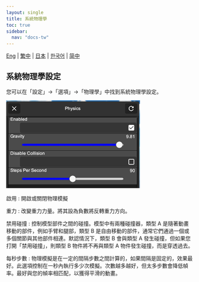 ```yaml
---
layout: single
title: 系統物理學
toc: true
sidebar:
  nav: "docs-tw"
---
```

[Eng](/dancexr/features/system_physics) | [繁中](/tw/dancexr/features/system_physics) | [日本](/jp/dancexr/features/system_physics) | [한국어](/kr/dancexr/features/system_physics) | [简中](/zh/dancexr/features/system_physics)


## 系統物理學設定
您可以在「設定」->「選項」->「物理學」中找到系統物理學設定。

![系統物理學](/images/system-physics.png)

啟用
: 開啟或關閉物理模擬

重力
: 改變重力力量。將其設為負數將反轉重力方向。

禁用碰撞
: 控制模型部件之間的碰撞。模型中有兩種碰撞器，類型 A 是隨著動畫移動的部件，例如手臂和腿部，類型 B 是自由移動的部件，通常它們通過一個或多個關節與其他部件相連。默認情況下，類型 B 會與類型 A 發生碰撞，但如果您打開「禁用碰撞」，則類型 B 物件將不再與類型 A 物件發生碰撞，而是穿透過去。

每秒步數
: 物理模擬是在一定的間隔步數之間計算的，如果間隔是固定的，效果最好。此選項控制在一秒內執行多少次模擬。次數越多越好，但太多步數會降低幀率。最好與您的幀率相匹配，以獲得平滑的動畫。